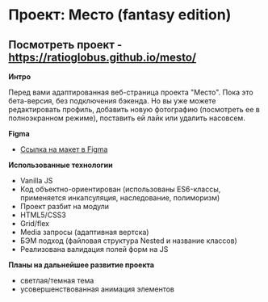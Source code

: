 # Проект: Место (fantasy edition)

## Посмотреть проект - https://ratioglobus.github.io/mesto/

**Интро**

Перед вами адаптированная веб-страница проекта "Место".
Пока это бета-версия, без подключения бэкенда. Но вы уже можете редактировать профиль, добавить новую фотографию (посмотреть ее в полноэкранном режиме), поставить ей лайк или удалить насовсем.

**Figma**

* [Ссылка на макет в Figma](https://www.figma.com/file/2cn9N9jSkmxD84oJik7xL7/JavaScript.-Sprint-4?node-id=0%3A1)

**Использованные технологии**

- Vanilla JS
- Код объектно-ориентирован (использованы ES6-классы, применяется инкапсуляция, наследование, полиморизм)
- Проект разбит на модули
- HTML5/CSS3
- Grid/flex
- Media запросы (адаптивная вертска)
- БЭМ подход (файловая структура Nested и название классов)
- Реализована валидация полей форм на JS

**Планы на дальнейшее развитие проекта**

- светлая/темная тема
- усовершенствованная анимация элементов
